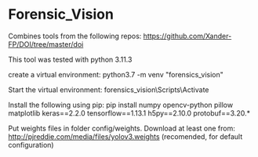 # Forensic_Vision
Combines tools from the following repos:
     https://github.com/Xander-FP/DOI/tree/master/doi

This tool was tested with python 3.11.3

create a virtual environment:
    python3.7 -m venv "forensics_vision"

Start the virtual environment:
    forensics_vision\Scripts\Activate

Install the following using pip:
    pip install numpy opencv-python pillow matplotlib keras==2.2.0 tensorflow==1.13.1 h5py==2.10.0 protobuf==3.20.*

Put weights files in folder config/weights. Download at least one from:
    http://pjreddie.com/media/files/yolov3.weights (recomended, for default configuration)